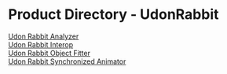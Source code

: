 # Product Directory - UdonRabbit

<div class="two-grid">
    <div>
        <a href="/udon-rabbit/packages/analyzer">Udon Rabbit Analyzer</a>
    </div>
    <div>
        <a href="/udon-rabbit/packages/interop">Udon Rabbit Interop</a>
    </div>
    <div>
        <a href="/udon-rabbit/packages/object-fitter">Udon Rabbit Object Fitter</a>
    </div>
    <div>
        <a href="/udon-rabbit/packages/synchronized-animator">Udon Rabbit Synchronized Animator</a>
    </div>
</div>
